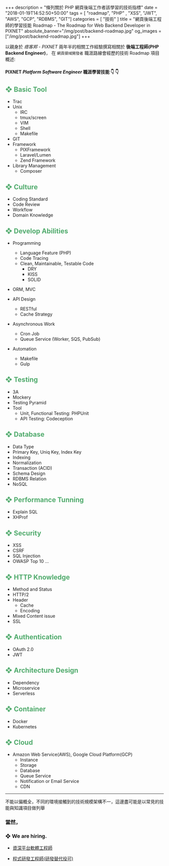 +++
description = "條列關於 PHP 網頁後端工作者該學習的技術指標"
date = "2018-01-19T14:52:50+50:00"
tags = [ "roadmap", "PHP" , "XSS", "JWT", "AWS", "GCP", "RDBMS", "GIT"]
categories = [ "技術" ]
title = "網頁後端工程師的學習技能 Roadmap - The Roadmap for Web Backend Developer in PIXNET"
absolute_banner="/img/post/backend-roadmap.jpg"
og_images = ["/img/post/backend-roadmap.jpg"]
+++
<style>h2 {color: #51ab6d;};</style>

以親身於 _痞客邦 - PIXNET_ 兩年半的相關工作經驗撰寫相關於 __後端工程師(PHP Backend Engineer)__，
在 `網頁領域開發者` 職涯路線會經歷的技術 Roadmap 項目概述:
<!--more-->


#### <span class="text-primary">PIXNET</span> _Platform Software Engineer_  職涯學習技能   👇  👇

## ❖ Basic Tool
- Trac
- Unix
    - IRC
    - tmux/screen
    - VIM
    - Shell
    - Makefile
- GIT
- Framework
    - PIXFramework
    - Laravel/Lumen
    - Zend Framework
- Library Management
    - Composer

## ❖ Culture
- Coding Standard
- Code Review
- Workflow
- Domain Knowledge


## ❖ Develop Abilities

- Programming
    - Language Feature (PHP)
    - Code Tracing
    - Clean, Maintainable, Testable Code
        - DRY
        - KISS
        - SOLID

- ORM, MVC
- API Design
    - RESTful
    - Cache Strategy
- Asynchronous Work
    - Cron Job
    - Queue Service (Worker, SQS, PubSub)
- Automation
    - Makefile
    - Gulp

## ❖ Testing
- 3A
- Mockery
- Testing Pyramid
- Tool
   - Unit, Functional Testing: PHPUnit
   - API Testing: Codeception

## ❖ Database
- Data Type
- Primary Key, Uniq Key, Index Key
- Indexing
- Normalization
- Transaction (ACID)
- Schema Design
- RDBMS Relation
- NoSQL

## ❖ Performance Tunning
- Explain SQL
- XHProf

## ❖ Security
- XSS
- CSRF
- SQL Injection
- OWASP Top 10 ...

## ❖ HTTP Knowledge
- Method and Status
- HTTP/2
- Header
    - Cache
    - Encoding
- Mixed Content issue
- SSL

## ❖ Authentication
- OAuth 2.0
- JWT

## ❖ Architecture Design
- Dependency
- Microservice
- Serverless


## ❖ Container
- Docker
- Kubernetes

## ❖ Cloud
- Amazon Web Service(AWS), Google Cloud Platform(GCP)
    - Instance
    - Storage
    - Database
    - Queue Service
    - Notification or Email Service
    - CDN

----

不能以偏概全，不同的環境接觸到的技術規模架構不一，這邊盡可能是以常見的技能與知識項目做列舉

### 當然，

### <span class="text-danger">❖ We are hiring.</span>

- [資深平台軟體工程師](https://www.104.com.tw/job/?jobno=5bxit&jobsource=)

- [程式研發工程師(研發替代役可)](https://www.104.com.tw/job/?jobno=56zhn&jobsource=)
